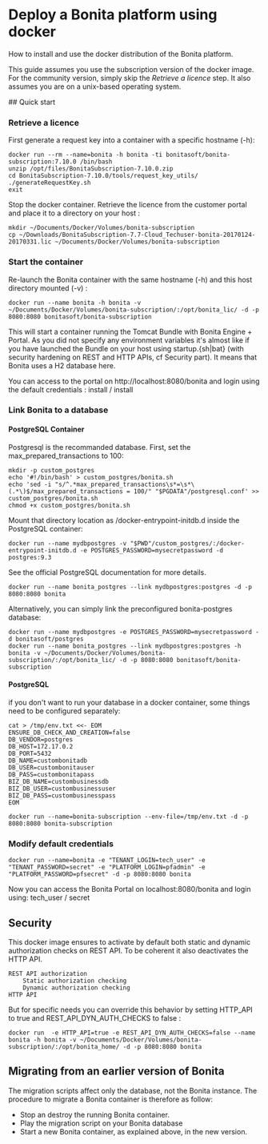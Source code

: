 # Deploy a Bonita platform using docker

How to install and use the docker distribution of the Bonita platform.

This guide assumes you use the subscription version of the docker image. For the community version, simply skip the _Retrieve a licence_ step.
It also assumes you are on a unix-based operating system.

## Quick start

### Retrieve a licence
First generate a request key into a container with a specific hostname (-h):

```
docker run --rm --name=bonita -h bonita -ti bonitasoft/bonita-subscription:7.10.0 /bin/bash
unzip /opt/files/BonitaSubscription-7.10.0.zip
cd BonitaSubscription-7.10.0/tools/request_key_utils/
./generateRequestKey.sh
exit
```
Stop the docker container.
Retrieve the licence from the customer portal and place it to a directory on your host :
```
mkdir ~/Documents/Docker/Volumes/bonita-subscription
cp ~/Downloads/BonitaSubscription-7.7-Cloud_Techuser-bonita-20170124-20170331.lic ~/Documents/Docker/Volumes/bonita-subscription
```

### Start the container

Re-launch the Bonita container with the same hostname (-h) and this host directory mounted (-v) :

```
docker run --name bonita -h bonita -v ~/Documents/Docker/Volumes/bonita-subscription/:/opt/bonita_lic/ -d -p 8080:8080 bonitasoft/bonita-subscription
```

This will start a container running the Tomcat Bundle with Bonita Engine + Portal. As you did not specify any environment variables it's almost like if you have launched the Bundle on your host using startup.{sh|bat} (with security hardening on REST and HTTP APIs, cf Security part). It means that Bonita uses a H2 database here.

You can access to the portal on http://localhost:8080/bonita and login using the default credentials : install / install

### Link Bonita to a database

#### PostgreSQL Container

Postgresql is the recommanded database.
First, set the max_prepared_transactions to 100:
```
mkdir -p custom_postgres
echo '#!/bin/bash' > custom_postgres/bonita.sh
echo 'sed -i "s/^.*max_prepared_transactions\s*=\s*\(.*\)$/max_prepared_transactions = 100/" "$PGDATA"/postgresql.conf' >> custom_postgres/bonita.sh
chmod +x custom_postgres/bonita.sh
```
Mount that directory location as /docker-entrypoint-initdb.d inside the PostgreSQL container:
```
docker run --name mydbpostgres -v "$PWD"/custom_postgres/:/docker-entrypoint-initdb.d -e POSTGRES_PASSWORD=mysecretpassword -d postgres:9.3
```
See the official PostgreSQL documentation for more details.
```
docker run --name bonita_postgres --link mydbpostgres:postgres -d -p 8080:8080 bonita
```

Alternatively, you can simply link the preconfigured bonita-postgres database:
```
docker run --name mydbpostgres -e POSTGRES_PASSWORD=mysecretpassword -d bonitasoft/postgres
docker run --name bonita_postgres --link mydbpostgres:postgres -h bonita -v ~/Documents/Docker/Volumes/bonita-subscription/:/opt/bonita_lic/ -d -p 8080:8080 bonitasoft/bonita-subscription
```

#### PostgreSQL
if you don't want to run your database in a docker container, some things need to be configured separately: 
```
cat > /tmp/env.txt <<- EOM
ENSURE_DB_CHECK_AND_CREATION=false
DB_VENDOR=postgres
DB_HOST=172.17.0.2
DB_PORT=5432
DB_NAME=custombonitadb
DB_USER=custombonitauser
DB_PASS=custombonitapass
BIZ_DB_NAME=custombusinessdb
BIZ_DB_USER=custombusinessuser
BIZ_DB_PASS=custombusinesspass
EOM
```
```
docker run --name=bonita-subscription --env-file=/tmp/env.txt -d -p 8080:8080 bonita-subscription
```

### Modify default credentials
```
docker run --name=bonita -e "TENANT_LOGIN=tech_user" -e "TENANT_PASSWORD=secret" -e "PLATFORM_LOGIN=pfadmin" -e "PLATFORM_PASSWORD=pfsecret" -d -p 8080:8080 bonita
```
Now you can access the Bonita Portal on localhost:8080/bonita and login using: tech_user / secret


## Security
This docker image ensures to activate by default both static and dynamic authorization checks on REST API. To be coherent it also deactivates the HTTP API.

    REST API authorization
        Static authorization checking
        Dynamic authorization checking
    HTTP API

But for specific needs you can override this behavior by setting HTTP_API to true and REST_API_DYN_AUTH_CHECKS to false :
```
docker run  -e HTTP_API=true -e REST_API_DYN_AUTH_CHECKS=false --name bonita -h bonita -v ~/Documents/Docker/Volumes/bonita-subscription/:/opt/bonita_home/ -d -p 8080:8080 bonita
```

## Migrating from an earlier version of Bonita
The migration scripts affect only the database, not the Bonita instance.
The procedure to migrate a Bonita container is therefore as follow:
* Stop an destroy the running Bonita container.
* Play the migration script on your Bonita database
* Start a new Bonita container, as explained above, in the new version.
